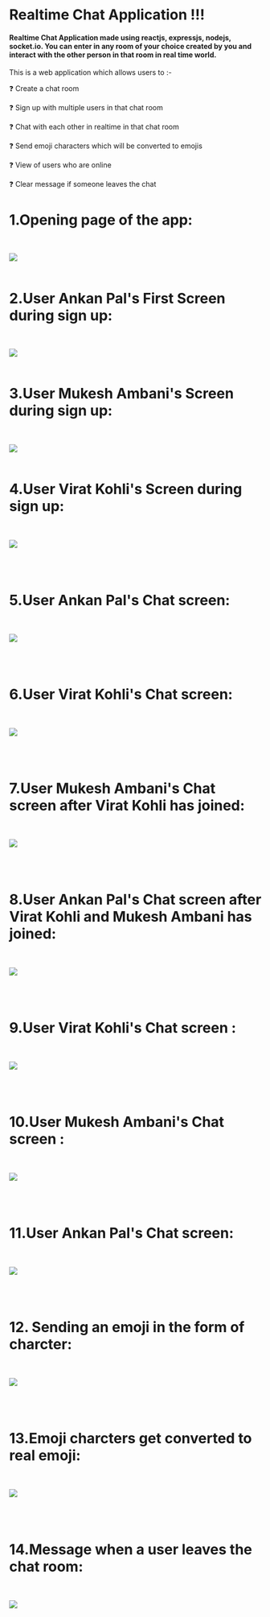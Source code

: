 # Realtime Chat Application !!! 


#### Realtime Chat Application made using reactjs, expressjs, nodejs, socket.io. You can enter in any room of your choice created by you and interact with the other person in that room in real time world.

This is a web application which allows users to :-

❓ Create a chat room

❓ Sign up with multiple users in that chat room

❓ Chat with each other in realtime in that chat room

❓ Send emoji characters which will be converted to emojis

❓ View of users who are online

❓ Clear message if someone leaves the chat

# 1.Opening page of the app:

</br>

![](images/image1.png)
</br>
</br>

# 2.User Ankan Pal's First Screen during sign up:

</br>

![](images/image2.png)
</br>
</br>

# 3.User Mukesh Ambani's Screen during sign up:

</br>

![](images/image3.png)
</br>
</br>

# 4.User Virat Kohli's Screen during sign up:

</br>

![](images/image4.png)

</br>
</br>

# 5.User Ankan Pal's Chat screen:

</br>

![](images/image5.png)

</br>
</br>

# 6.User Virat Kohli's Chat screen:

</br>

![](images/image6.png)

</br>
</br>

# 7.User Mukesh Ambani's Chat screen after Virat Kohli has joined:

</br>

![](images/image7.png)

</br>
</br>

# 8.User Ankan Pal's Chat screen after Virat Kohli and Mukesh Ambani has joined:

</br>

![](images/image8.png)

</br>
</br>

# 9.User Virat Kohli's Chat screen :

</br>

![](images/image9.png)

</br>
</br>

# 10.User Mukesh Ambani's Chat screen :

</br>

![](images/image10.png)

</br>
</br>

# 11.User Ankan Pal's Chat screen:

</br>

![](images/image11.png)

</br>
</br>

# 12. Sending an emoji in the form of charcter:

</br>

![](images/image12.png)

</br>
</br>

# 13.Emoji charcters get converted to real emoji:

</br>

![](images/image13.png)

</br>
</br>

# 14.Message when a user leaves the chat room:

</br>

![](images/image14.png)

</br>
</br>
